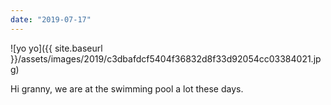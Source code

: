 ```yaml
---
date: "2019-07-17"
---
```


![yo yo]({{ site.baseurl }}/assets/images/2019/c3dbafdcf5404f36832d8f33d92054cc03384021.jpg)

Hi granny, we are at the swimming pool a lot these days.
